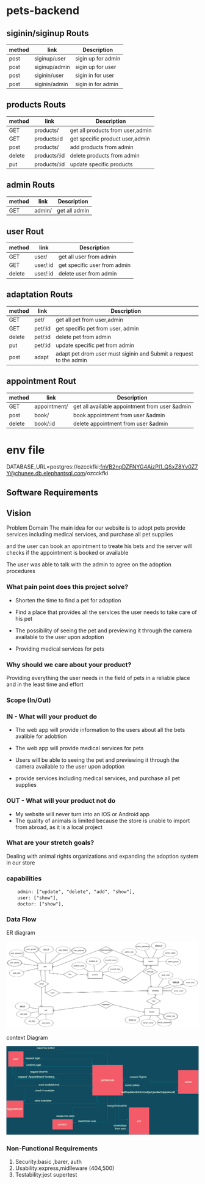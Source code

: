 # pets-backend

## siginin/siginup Routs
| method      |                      link           |   Description             |
| ----------- | ------------------------------------|--------------------------|
|    post     |  siginup/user                       | sigin up for admin          |
|    post     |      siginup/admin                  |  sigin up for user  |
|   post      |     siginin/user                    |     sigin in for user |
|    post     |       siginin/admin                 |          sigin in for admin|

## products Routs


| method      |                      link           |   Description             |
| ----------- | ------------------------------------|--------------------------|
|    GET     |  products/                           |    get all products from user,admin |
|    GET     |  products:id                         |  get specific product user,admin  |
|   post      | products/                        |    add products from admin  |
|    delete     |      products/:id       |      delete products from admin|
|put            |products/:id             |update specific products

## admin Routs

| method      |                      link           |   Description             |
| ----------- | ------------------------------------|--------------------------|
|    GET     |  admin/                           |    get all admin |


## user Rout

| method      |                      link           |   Description             |
| ----------- | ------------------------------------|--------------------------|
|    GET     |  user/                           |    get all user from admin |
|    GET     |  user/:id                         |  get specific  user from admin  |
|    delete     |      user/:id       |      delete user from admin|


## adaptation Routs 


| method      |                      link           |   Description             |
| ----------- | ------------------------------------|--------------------------|
|    GET     |  pet/                           |    get all pet from user,admin |
|    GET     |  pet/:id                         |  get specific  pet from user, admin  |
|    delete     |      pet/:id       |      delete pet from admin|
| put           | pet/:id            |update specific pet from admin|
|post    |adapt | adapt pet drom user must siginin and Submit a request to the admin|


## appointment Rout

| method      |                      link           |   Description             |
| ----------- | ------------------------------------|--------------------------|
|  GET |      appointment/       | get all available appointment from user &admin |
|  post |      book/       | book appointment from user  &admin |
|  delete  |      book/:id       | delete  appointment from user  &admin |



<!-- Relational Schema

 ![RelationalSchema](image5.png) -->

# env file

DATABASE_URL=postgres://ozcckfki:fnVB2nqDZFNYG4AizPI1_QSxZ8Yv0Z7Y@chunee.db.elephantsql.com/ozcckfki

## Software Requirements

## Vision

Problem Domain
The main idea for our website is to adopt pets
provide services including medical services, and purchase all pet supplies

and the user can book an apointment to treate his bets and the server will  
checks if the appointment is booked or available

The user was able to talk with the admin to agree on the adoption procedures

### What pain point does this project solve?

- Shorten the time to find a pet for adoption

- Find a place that provides all the services the user needs to take care of his pet

- The possibility of seeing the pet and previewing it through the camera available to the user upon adoption

- Providing medical services for pets

### Why should we care about your product?

Providing everything the user needs in the field of pets in a reliable place and in the least time and effort

### Scope (In/Out)

### IN - What will your product do

- The web app will provide information to the users about all the bets avalible for adobtion

- The web app will provide medical services for pets

- Users will be able to seeing the pet and previewing it through the camera available to the user upon adoption

- provide services including medical services, and purchase all pet supplies

### OUT - What will your product not do

- My website will never turn into an IOS or Android app
- The quality of animals is limited because the store is unable to import from abroad, as it is a local project

### What are your stretch goals?

Dealing with animal rights organizations and expanding the adoption system in our store

### capabilities

```
    admin: ["update", "delete", "add", "show"],
    user: ["show"],
    doctor: ["show"],

```

### Data Flow

 ER diagram

 ![diagram](image1.png)

 context Diagram

![contextDigram](contextDigram.png)

### Non-Functional Requirements

1. Security:basic ,barer, auth
2. Usability:express,midlleware (404,500)
3. Testability:jest supertest
